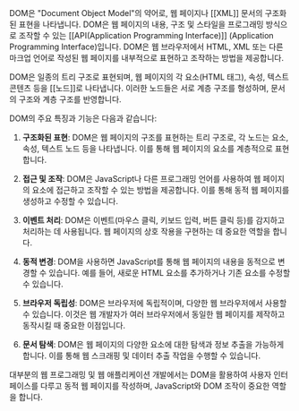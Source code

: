 DOM은 "Document Object Model"의 약어로, 웹 페이지나 [[XML]] 문서의 구조화된 표현을 나타냅니다. DOM은 웹 페이지의 내용, 구조 및 스타일을 프로그래밍 방식으로 조작할 수 있는 [[API(Application Programming Interface)]] (Application Programming Interface)입니다. DOM은 웹 브라우저에서 HTML, XML 또는 다른 마크업 언어로 작성된 웹 페이지를 내부적으로 표현하고 조작하는 방법을 제공합니다.

DOM은 일종의 트리 구조로 표현되며, 웹 페이지의 각 요소(HTML 태그), 속성, 텍스트 콘텐츠 등을 [[노드]]로 나타냅니다. 이러한 노드들은 서로 계층 구조를 형성하며, 문서의 구조와 계층 구조를 반영합니다.

DOM의 주요 특징과 기능은 다음과 같습니다:

1. **구조화된 표현**: DOM은 웹 페이지의 구조를 표현하는 트리 구조로, 각 노드는 요소, 속성, 텍스트 노드 등을 나타냅니다. 이를 통해 웹 페이지의 요소를 계층적으로 표현합니다.

2. **접근 및 조작**: DOM은 JavaScript나 다른 프로그래밍 언어를 사용하여 웹 페이지의 요소에 접근하고 조작할 수 있는 방법을 제공합니다. 이를 통해 동적 웹 페이지를 생성하고 수정할 수 있습니다.

3. **이벤트 처리**: DOM은 이벤트(마우스 클릭, 키보드 입력, 버튼 클릭 등)를 감지하고 처리하는 데 사용됩니다. 웹 페이지의 상호 작용을 구현하는 데 중요한 역할을 합니다.

4. **동적 변경**: DOM을 사용하면 JavaScript를 통해 웹 페이지의 내용을 동적으로 변경할 수 있습니다. 예를 들어, 새로운 HTML 요소를 추가하거나 기존 요소를 수정할 수 있습니다.

5. **브라우저 독립성**: DOM은 브라우저에 독립적이며, 다양한 웹 브라우저에서 사용할 수 있습니다. 이것은 웹 개발자가 여러 브라우저에서 동일한 웹 페이지를 제작하고 동작시킬 때 중요한 이점입니다.

6. **문서 탐색**: DOM은 웹 페이지의 다양한 요소에 대한 탐색과 정보 추출을 가능하게 합니다. 이를 통해 웹 스크래핑 및 데이터 추출 작업을 수행할 수 있습니다.

대부분의 웹 프로그래밍 및 웹 애플리케이션 개발에서는 DOM을 활용하여 사용자 인터페이스를 다루고 동적 웹 페이지를 작성하며, JavaScript와 DOM 조작이 중요한 역할을 합니다.